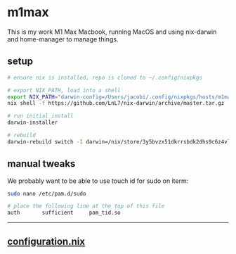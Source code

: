 # m1max

This is my work M1 Max Macbook, running MacOS and using nix-darwin and home-manager to manage things.

## setup

```bash
# ensure nix is installed, repo is cloned to ~/.config/nixpkgs

# export NIX_PATH, load into a shell
export NIX_PATH="darwin-config=/Users/jacobi/.config/nixpkgs/hosts/m1max/configuration.nix:nixpkgs=/nix/var/nix/profiles/per-user/root/channels/nixpkgs:$NIX_PATH"
nix shell -f https://github.com/LnL7/nix-darwin/archive/master.tar.gz

# run initial install
darwin-installer

# rebuild
darwin-rebuild switch -I darwin=/nix/store/3y5bvzx51dkrrsbdk2dhs9c6z4vlmjfa-nix-darwin -I darwin-config=/Users/jacobi/.config/nixpkgs/hosts/m1max/configuration.nix
```

## manual tweaks

We probably want to be able to use touch id for sudo on iterm:

```bash
sudo nano /etc/pam.d/sudo

# place the following line at the top of this file
auth       sufficient     pam_tid.so
```

---

## [configuration.nix](./configuration.nix)
